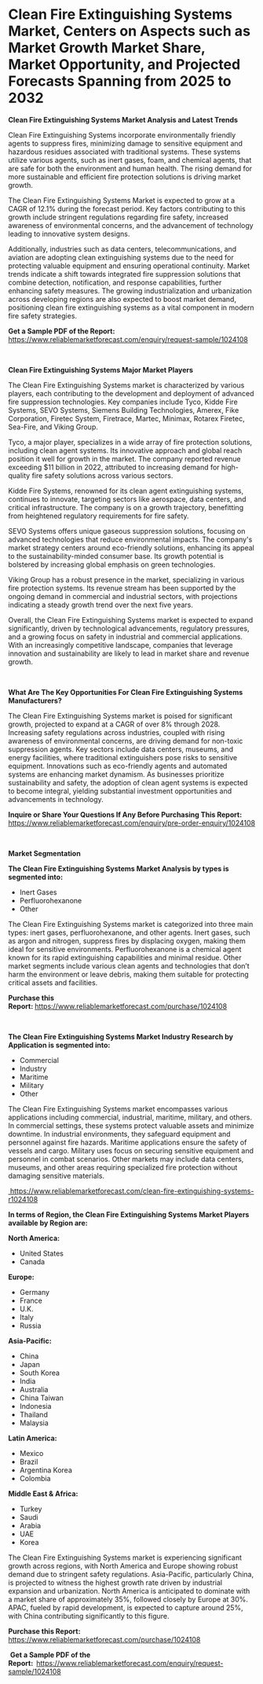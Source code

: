 <p><h1>Clean Fire Extinguishing Systems Market, Centers on Aspects such as Market Growth Market Share, Market Opportunity, and Projected Forecasts Spanning from 2025 to 2032</h1></p><p><strong>Clean Fire Extinguishing Systems Market Analysis and Latest Trends</strong></p>
<p><p>Clean Fire Extinguishing Systems incorporate environmentally friendly agents to suppress fires, minimizing damage to sensitive equipment and hazardous residues associated with traditional systems. These systems utilize various agents, such as inert gases, foam, and chemical agents, that are safe for both the environment and human health. The rising demand for more sustainable and efficient fire protection solutions is driving market growth.</p><p>The Clean Fire Extinguishing Systems Market is expected to grow at a CAGR of 12.1% during the forecast period. Key factors contributing to this growth include stringent regulations regarding fire safety, increased awareness of environmental concerns, and the advancement of technology leading to innovative system designs. </p><p>Additionally, industries such as data centers, telecommunications, and aviation are adopting clean extinguishing systems due to the need for protecting valuable equipment and ensuring operational continuity. Market trends indicate a shift towards integrated fire suppression solutions that combine detection, notification, and response capabilities, further enhancing safety measures. The growing industrialization and urbanization across developing regions are also expected to boost market demand, positioning clean fire extinguishing systems as a vital component in modern fire safety strategies.</p></p>
<p><strong>Get a Sample PDF of the Report:&nbsp;</strong> <a href="https://www.reliablemarketforecast.com/enquiry/request-sample/1024108?utm_campaign=3580&utm_medium=2&utm_source=Github&utm_content=ia&utm_term=18042025&utm_id=clean-fire-extinguishing-systems">https://www.reliablemarketforecast.com/enquiry/request-sample/1024108</a></p>
<p>&nbsp;</p>
<p><strong>Clean Fire Extinguishing Systems Major Market Players</strong></p>
<p><p>The Clean Fire Extinguishing Systems market is characterized by various players, each contributing to the development and deployment of advanced fire suppression technologies. Key companies include Tyco, Kidde Fire Systems, SEVO Systems, Siemens Building Technologies, Amerex, Fike Corporation, Firetec System, Firetrace, Martec, Minimax, Rotarex Firetec, Sea-Fire, and Viking Group.</p><p>Tyco, a major player, specializes in a wide array of fire protection solutions, including clean agent systems. Its innovative approach and global reach position it well for growth in the market. The company reported revenue exceeding $11 billion in 2022, attributed to increasing demand for high-quality fire safety solutions across various sectors.</p><p>Kidde Fire Systems, renowned for its clean agent extinguishing systems, continues to innovate, targeting sectors like aerospace, data centers, and critical infrastructure. The company is on a growth trajectory, benefitting from heightened regulatory requirements for fire safety.</p><p>SEVO Systems offers unique gaseous suppression solutions, focusing on advanced technologies that reduce environmental impacts. The company's market strategy centers around eco-friendly solutions, enhancing its appeal to the sustainability-minded consumer base. Its growth potential is bolstered by increasing global emphasis on green technologies.</p><p>Viking Group has a robust presence in the market, specializing in various fire protection systems. Its revenue stream has been supported by the ongoing demand in commercial and industrial sectors, with projections indicating a steady growth trend over the next five years.</p><p>Overall, the Clean Fire Extinguishing Systems market is expected to expand significantly, driven by technological advancements, regulatory pressures, and a growing focus on safety in industrial and commercial applications. With an increasingly competitive landscape, companies that leverage innovation and sustainability are likely to lead in market share and revenue growth.</p></p>
<p>&nbsp;</p>
<p><strong>What Are The Key Opportunities For Clean Fire Extinguishing Systems Manufacturers?</strong></p>
<p><p>The Clean Fire Extinguishing Systems market is poised for significant growth, projected to expand at a CAGR of over 8% through 2028. Increasing safety regulations across industries, coupled with rising awareness of environmental concerns, are driving demand for non-toxic suppression agents. Key sectors include data centers, museums, and energy facilities, where traditional extinguishers pose risks to sensitive equipment. Innovations such as eco-friendly agents and automated systems are enhancing market dynamism. As businesses prioritize sustainability and safety, the adoption of clean agent systems is expected to become integral, yielding substantial investment opportunities and advancements in technology.</p></p>
<p><strong>Inquire or Share Your Questions If Any Before Purchasing This Report:</strong> <a href="https://www.reliablemarketforecast.com/enquiry/pre-order-enquiry/1024108?utm_campaign=3580&utm_medium=2&utm_source=Github&utm_content=ia&utm_term=18042025&utm_id=clean-fire-extinguishing-systems">https://www.reliablemarketforecast.com/enquiry/pre-order-enquiry/1024108</a></p>
<p>&nbsp;</p>
<p><strong>Market Segmentation</strong></p>
<p><strong>The Clean Fire Extinguishing Systems Market Analysis by types is segmented into:</strong></p>
<p><ul><li>Inert Gases</li><li>Perfluorohexanone</li><li>Other</li></ul></p>
<p><p>The Clean Fire Extinguishing Systems market is categorized into three main types: inert gases, perfluorohexanone, and other agents. Inert gases, such as argon and nitrogen, suppress fires by displacing oxygen, making them ideal for sensitive environments. Perfluorohexanone is a chemical agent known for its rapid extinguishing capabilities and minimal residue. Other market segments include various clean agents and technologies that don’t harm the environment or leave debris, making them suitable for protecting critical assets and facilities.</p></p>
<p><strong>Purchase this Report:&nbsp;</strong><a href="https://www.reliablemarketforecast.com/purchase/1024108?utm_campaign=3580&utm_medium=2&utm_source=Github&utm_content=ia&utm_term=18042025&utm_id=clean-fire-extinguishing-systems">https://www.reliablemarketforecast.com/purchase/1024108</a></p>
<p>&nbsp;</p>
<p><strong>The Clean Fire Extinguishing Systems Market Industry Research by Application is segmented into:</strong></p>
<p><ul><li>Commercial</li><li>Industry</li><li>Maritime</li><li>Military</li><li>Other</li></ul></p>
<p><p>The Clean Fire Extinguishing Systems market encompasses various applications including commercial, industrial, maritime, military, and others. In commercial settings, these systems protect valuable assets and minimize downtime. In industrial environments, they safeguard equipment and personnel against fire hazards. Maritime applications ensure the safety of vessels and cargo. Military uses focus on securing sensitive equipment and personnel in combat scenarios. Other markets may include data centers, museums, and other areas requiring specialized fire protection without damaging sensitive materials.</p></p>
<p><a href="https://www.reliablemarketforecast.com/clean-fire-extinguishing-systems-r1024108?utm_campaign=3580&utm_medium=2&utm_source=Github&utm_content=ia&utm_term=18042025&utm_id=clean-fire-extinguishing-systems">&nbsp;https://www.reliablemarketforecast.com/clean-fire-extinguishing-systems-r1024108</a></p>
<p><strong>In terms of Region, the Clean Fire Extinguishing Systems Market Players available by Region are:</strong></p>
<p>
    <p> <strong> North America: </strong>
        <ul>
            <li>United States</li>
            <li>Canada</li>
        </ul>
        </p> 
    <p> <strong> Europe: </strong>
        <ul>
            <li>Germany</li>
            <li>France</li>
            <li>U.K.</li>
            <li>Italy</li>
            <li>Russia</li>
        </ul>
        </p> 
    <p> <strong> Asia-Pacific: </strong>
        <ul>
            <li>China</li>
            <li>Japan</li>
            <li>South Korea</li>
            <li>India</li>
            <li>Australia</li>
            <li>China Taiwan</li>
            <li>Indonesia</li>
            <li>Thailand</li>
            <li>Malaysia</li>
        </ul>
        </p> 
    <p> <strong> Latin America: </strong>
        <ul>
            <li>Mexico</li>
            <li>Brazil</li>
            <li>Argentina Korea</li>
            <li>Colombia</li>
        </ul>
        </p> 
    <p> <strong> Middle East & Africa: </strong>
        <ul>
            <li>Turkey</li>
            <li>Saudi</li>
            <li>Arabia</li>
            <li>UAE</li>
            <li>Korea</li>
        </ul>
    </p>
    </p>
<p><p>The Clean Fire Extinguishing Systems market is experiencing significant growth across regions, with North America and Europe showing robust demand due to stringent safety regulations. Asia-Pacific, particularly China, is projected to witness the highest growth rate driven by industrial expansion and urbanization. North America is anticipated to dominate with a market share of approximately 35%, followed closely by Europe at 30%. APAC, fueled by rapid development, is expected to capture around 25%, with China contributing significantly to this figure.</p></p>
<p><strong>Purchase this Report: </strong><a href="https://www.reliablemarketforecast.com/purchase/1024108?utm_campaign=3580&utm_medium=2&utm_source=Github&utm_content=ia&utm_term=18042025&utm_id=clean-fire-extinguishing-systems">https://www.reliablemarketforecast.com/purchase/1024108</a></p>
<p>&nbsp;<strong>Get a Sample PDF of the Report:&nbsp;&nbsp;</strong><a href="https://www.reliablemarketforecast.com/enquiry/request-sample/1024108?utm_campaign=3580&utm_medium=2&utm_source=Github&utm_content=ia&utm_term=18042025&utm_id=clean-fire-extinguishing-systems">https://www.reliablemarketforecast.com/enquiry/request-sample/1024108</a></p>
<p><strong></strong></p>
<p><p></p><p></p><p></p></p>